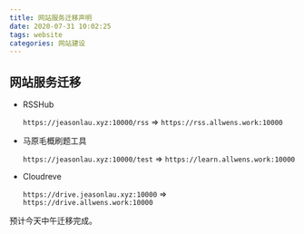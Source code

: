 ```yaml
---
title: 网站服务迁移声明
date: 2020-07-31 10:02:25
tags: website
categories: 网站建设
---
```


## 网站服务迁移

+ RSSHub

  `https://jeasonlau.xyz:10000/rss` => `https://rss.allwens.work:10000`

+ 马原毛概刷题工具

  `https://jeasonlau.xyz:10000/test` => `https://learn.allwens.work:10000`

+ Cloudreve

  `https://drive.jeasonlau.xyz:10000` => `https://drive.allwens.work:10000`

预计今天中午迁移完成。